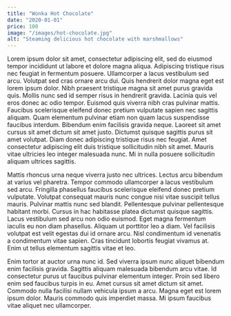 ```yaml
---
title: "Wonka Hot Chocolate"
date: "2020-01-01"
price: 100
image: "/images/hot-chocolate.jpg"
alt: "Steaming delicious hot chocolate with marshmallows"
---
```


Lorem ipsum dolor sit amet, consectetur adipiscing elit, sed do eiusmod tempor incididunt ut labore et dolore magna aliqua. Adipiscing tristique risus nec feugiat in fermentum posuere. Ullamcorper a lacus vestibulum sed arcu. Volutpat sed cras ornare arcu dui. Quis hendrerit dolor magna eget est lorem ipsum dolor. Nibh praesent tristique magna sit amet purus gravida quis. Mollis nunc sed id semper risus in hendrerit gravida. Lacinia quis vel eros donec ac odio tempor. Euismod quis viverra nibh cras pulvinar mattis. Faucibus scelerisque eleifend donec pretium vulputate sapien nec sagittis aliquam. Quam elementum pulvinar etiam non quam lacus suspendisse faucibus interdum. Bibendum enim facilisis gravida neque. Laoreet sit amet cursus sit amet dictum sit amet justo. Dictumst quisque sagittis purus sit amet volutpat. Diam donec adipiscing tristique risus nec feugiat. Amet consectetur adipiscing elit duis tristique sollicitudin nibh sit amet. Mauris vitae ultricies leo integer malesuada nunc. Mi in nulla posuere sollicitudin aliquam ultrices sagittis.

Mattis rhoncus urna neque viverra justo nec ultrices. Lectus arcu bibendum at varius vel pharetra. Tempor commodo ullamcorper a lacus vestibulum sed arcu. Fringilla phasellus faucibus scelerisque eleifend donec pretium vulputate. Volutpat consequat mauris nunc congue nisi vitae suscipit tellus mauris. Pulvinar mattis nunc sed blandit. Pellentesque pulvinar pellentesque habitant morbi. Cursus in hac habitasse platea dictumst quisque sagittis. Lacus vestibulum sed arcu non odio euismod. Eget magna fermentum iaculis eu non diam phasellus. Aliquam ut porttitor leo a diam. Vel facilisis volutpat est velit egestas dui id ornare arcu. Nisl condimentum id venenatis a condimentum vitae sapien. Cras tincidunt lobortis feugiat vivamus at. Enim ut tellus elementum sagittis vitae et leo.

Enim tortor at auctor urna nunc id. Sed viverra ipsum nunc aliquet bibendum enim facilisis gravida. Sagittis aliquam malesuada bibendum arcu vitae. Id consectetur purus ut faucibus pulvinar elementum integer. Proin sed libero enim sed faucibus turpis in eu. Amet cursus sit amet dictum sit amet. Commodo nulla facilisi nullam vehicula ipsum a arcu. Magna eget est lorem ipsum dolor. Mauris commodo quis imperdiet massa. Mi ipsum faucibus vitae aliquet nec ullamcorper.
